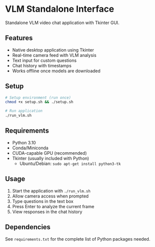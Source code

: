 # VLM Standalone Interface

Standalone VLM video chat application with Tkinter GUI.

## Features
- Native desktop application using Tkinter
- Real-time camera feed with VLM analysis
- Text input for custom questions
- Chat history with timestamps
- Works offline once models are downloaded

## Setup

```bash
# Setup environment (run once)
chmod +x setup.sh && ./setup.sh

# Run application
./run_vlm.sh
```

## Requirements
- Python 3.10
- Conda/Miniconda
- CUDA-capable GPU (recommended)
- Tkinter (usually included with Python)
  - Ubuntu/Debian: `sudo apt-get install python3-tk`

## Usage
1. Start the application with `./run_vlm.sh`
2. Allow camera access when prompted
3. Type questions in the text box
4. Press Enter to analyze the current frame
5. View responses in the chat history

## Dependencies
See `requirements.txt` for the complete list of Python packages needed.